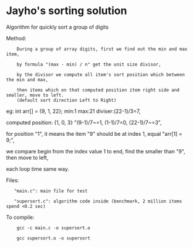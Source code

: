 # Jayho's sorting solution
Algorithm for quickly sort a group of digits


Method:

        During a group of array digits, first we find out the min and max item,

        by formula "(max - min) / n" get the unit size divisor,

        by the divisor we compute all item's sort position which between the min and max,

        then items which on that computed position item right side and smaller, move to left.
        (default sort direction Left to Right)

eg: int arr[] = {9, 1, 22};        min:1 max:21 diviser:(22-1)/3=7,

computed position:  {1, 0, 3}      "(9-1)/7~=1, (1-1)/7=0, (22-1)/7~=3",

for position "1", it means the item "9" should be at index 1, equal "arr[1] = 9;",

we compare begin from the index value 1 to end, find the smaller than "9", then move to left,

each loop time same way.



Files:

       "main.c": main file for test

       "supersort.c": algorithm code inside (benchmark, 2 million items spend <0.2 sec)


To compile:

		gcc -c main.c -o supersort.o

		gcc supersort.o -o supersort



